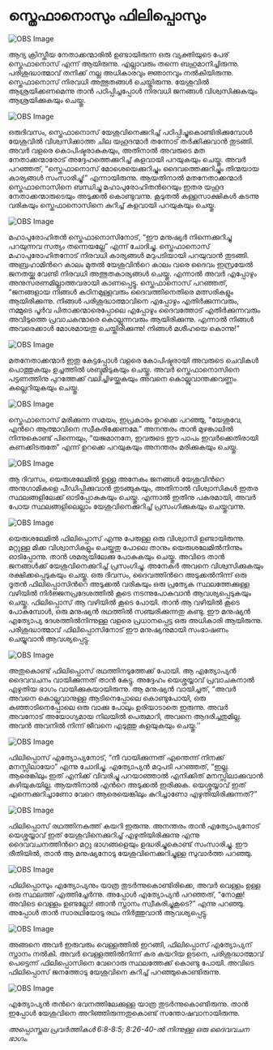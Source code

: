# സ്തെഫാനൊസും ഫിലിപ്പൊസും

![OBS Image](https://cdn.door43.org/obs/jpg/360px/obs-en-45-01.jpg)

ആദ്യ ക്രിസ്തീയ നേതാക്കന്മാരില്‍ ഉണ്ടായിരുന്ന ഒരു വ്യക്തിയുടെ പേര് സ്തെഫാനൊസ് എന്ന് ആയിരുന്നു. എല്ലാവരും തന്നെ ബഹുമാനിച്ചിരുന്നു. പരിശുദ്ധാത്മാവ് തനിക്ക് നല്ല അധികാരവും ജ്ഞാനവും നല്‍കിയിരുന്നു. സ്തെഫാനൊസ് നിരവധി അത്ഭുതങ്ങള്‍ ചെയ്തിരുന്നു. യേശുവില്‍ ആശ്രയിക്കണമെന്നു താന്‍ പഠിപ്പിച്ചപ്പോള്‍ നിരവധി ജനങ്ങള്‍ വിശ്വസിക്കുകയും ആശ്രയിക്കുകയും ചെയ്തു. 

![OBS Image](https://cdn.door43.org/obs/jpg/360px/obs-en-45-02.jpg)

ഒരുദിവസം, സ്തെഫാനൊസ് യേശുവിനെക്കുറിച്ച് പഠിപ്പിച്ചുകൊണ്ടിരിക്കുമ്പോള്‍ യേശുവില്‍ വിശ്വസിക്കാത്ത ചില യഹൂദന്മാര്‍ തന്നോട് തര്‍ക്കിക്കുവാന്‍ തുടങ്ങി. അവര്‍ വളരെ കൊപിഷ്ടരാകുകയും, അതിനാല്‍ അവരുടെ മത നേതാക്കന്മാരോട് അദ്ദേഹത്തെക്കുറിച്ച്  കളവായി പറയുകയും ചെയ്തു. അവര്‍ പറഞ്ഞത്, “സ്തെഫാനൊസ് മോശെയെക്കുറിച്ചും  ദൈവത്തെക്കുറിച്ചും തിന്മയായ കാര്യങ്ങള്‍ സംസാരിച്ചു!” എന്നായിരുന്നു. ആയതിനാല്‍ മതനേതാക്കന്മാര്‍ സ്തെഫാനൊസിനെ ബന്ധിച്ചു മഹാപുരോഹിതന്‍റെയും ഇതര യഹൂദ നേതാക്കന്മാരുടെയും അടുക്കല്‍ കൊണ്ടുവന്നു. കൂടുതല്‍ കള്ളസാക്ഷികള്‍  കടന്നു വരികയും സ്തെഫാനൊസിനെ കുറിച്ച് കളവായി പറയുകയും ചെയ്തു. 

![OBS Image](https://cdn.door43.org/obs/jpg/360px/obs-en-45-03.jpg)

മഹാപുരോഹിതന്‍ സ്തെഫാനൊസിനോട്, “ഈ മനുഷ്യര്‍ നിന്നെക്കുറിച്ചു പറയുന്നവ സത്യം തന്നെയല്ലേ” എന്ന് ചോദിച്ചു. സ്തെഫാനൊസ് മഹാപുരോഹിതനോട് നിരവധി കാര്യങ്ങള്‍ മറുപടിയായി പറയുവാന്‍ തുടങ്ങി. അബ്രഹാമിന്‍റെ കാലം മുതല്‍ യേശുവിന്‍റെ കാലം വരെ ദൈവം ഇസ്രയേല്‍ ജനതയ്ക്കു വേണ്ടി നിരവധി അത്ഭുതകാര്യങ്ങള്‍ ചെയ്തു. എന്നാല്‍ അവര്‍ എപ്പോഴും അനുസരണമില്ലാത്തവരായി കാണപ്പെട്ടു. സ്തെഫാനൊസ് പറഞ്ഞത്, “ജനങ്ങളായ നിങ്ങള്‍ കഠിനമുള്ളവരും ദൈവത്തിനെതിരെ മത്സരികളും ആയിരിക്കുന്നു. നിങ്ങള്‍ പരിശുദ്ധാത്മാവിനെ എപ്പോഴും എതിര്‍ക്കുന്നവരും, നമ്മുടെ പൂര്‍വ പിതാക്കന്മാരെപ്പോലെ എപ്പോഴും ദൈവത്തോട് എതിര്‍ക്കുന്നവരും അവിടുത്തെ പ്രവാചകന്മാരെ കൊല്ലുന്നവരും ആയിരിക്കുന്നു. എന്നാല്‍ നിങ്ങള്‍ അവരെക്കാള്‍ മോശമായതു ചെയ്തിരിക്കുന്നു! നിങ്ങള്‍ മശീഹയെ കൊന്നു!”

![OBS Image](https://cdn.door43.org/obs/jpg/360px/obs-en-45-04.jpg)

മതനേതാക്കന്മാര്‍ ഇതു കേട്ടപ്പോള്‍ വളരെ കോപിഷ്ടരായി അവരുടെ ചെവികള്‍ പൊത്തുകയും ഉച്ചത്തില്‍ ശബ്ദമിടുകയും ചെയ്തു. അവര്‍ സ്തെഫാനൊസിനെ പട്ടണത്തിനു പുറത്തേക്ക് വലിച്ചിഴയ്ക്കുകയും അവനെ കൊല്ലുവാന്തക്കവണ്ണം കല്ലെറിയുകയും ചെയ്തു. 

![OBS Image](https://cdn.door43.org/obs/jpg/360px/obs-en-45-05.jpg)

സ്തെഫാനൊസ് മരിക്കുന്ന സമയം, ഇപ്രകാരം ഉറക്കെ പറഞ്ഞു, “യേശുവേ, എന്‍റെ ആത്മാവിനെ സ്വീകരിക്കേണമേ.” അനന്തരം താന്‍ മുഴങ്കാലില്‍ നിന്നുകൊണ്ട് പിന്നെയും, “യജമാനനേ, ഇവരുടെ ഈ പാപം ഇവര്‍ക്കെതിരായി കണക്കിടരുതേ” എന്ന് ഉറക്കെ പറയുകയും അനന്തരം മരിക്കുകയും ചെയ്തു. 

![OBS Image](https://cdn.door43.org/obs/jpg/360px/obs-en-45-06.jpg)

ആ ദിവസം, യെരുശലേമില്‍ ഉള്ള അനേകം ജനങ്ങള്‍ യേശുവിന്‍റെ അനുഗാമികളെ പീഡിപ്പിക്കുവാന്‍ തുടങ്ങുകയും, അതിനാല്‍ വിശ്വാസികള്‍ ഇതര സ്ഥലങ്ങളിലേക്ക് ഓടിപ്പോകുകയും ചെയ്തു. എന്നാല്‍ ഇതിനു പകരമായി, അവര്‍ പോയ സ്ഥലങ്ങളിലെല്ലാം യേശുവിനെക്കുറിച്ച് പ്രസംഗിക്കുകയും ചെയ്തുവന്നു. 

![OBS Image](https://cdn.door43.org/obs/jpg/360px/obs-en-45-07.jpg)

യെരുശലേമില്‍ ഫിലിപ്പൊസ് എന്നു പേരുള്ള ഒരു വിശ്വാസി ഉണ്ടായിരുന്നു. മറ്റുള്ള മിക്ക വിശ്വാസികളും ചെയ്തതു പോലെ താനും യെരുശലേമില്‍നിന്നും ഓടിപ്പോന്നു. താന്‍ ശമര്യയിലേക്കു പോകുകയും ചെയ്തു. അവിടെ താന്‍ ജനങ്ങള്‍ക്ക്‌ യേശുവിനെക്കുറിച്ച് പ്രസംഗിച്ചു. അനേകര്‍ അവനെ വിശ്വസിക്കുകയും രക്ഷിക്കപ്പെടുകയും ചെയ്തു. ഒരു ദിവസം, ദൈവത്തിന്‍റെ അടുക്കല്‍നിന്ന് ഒരു ദൂതന്‍ ഫിലിപ്പൊസിന്‍റെ അടുക്കല്‍ വരികയും ഒരു പ്രത്യേക സ്ഥലത്തേക്കുള്ള വഴിയില്‍ നിര്‍ജ്ജനപ്രദേശത്തില്‍ കൂടെ നടന്നുപോകുവാന്‍ ആവശ്യപ്പെടുകയും ചെയ്തു. ഫിലിപ്പൊസ് ആ വഴിയില്‍ കൂടെ പോയി. താന്‍ ആ വഴിയില്‍ കൂടെ പോകുമ്പോള്‍, ഒരു മനുഷ്യന്‍ രഥത്തില്‍ സഞ്ചരിക്കുന്നതു കണ്ടു. ഈ മനുഷ്യന്‍ എത്യോപ്യ ദേശത്തില്‍നിന്നുള്ള വളരെ പ്രധാനപ്പെട്ട ഒരു അധികാരി ആയിരുന്നു. പരിശുദ്ധാത്മാവ് ഫിലിപ്പൊസിനോട് ഈ മനുഷ്യനുമായി സംഭാഷണം ചെയ്യുവാന്‍ ആവശ്യപ്പെട്ടു.

![OBS Image](https://cdn.door43.org/obs/jpg/360px/obs-en-45-08.jpg)

അതുകൊണ്ട് ഫിലിപ്പൊസ് രഥത്തിനടുത്തേക്ക് പോയി. ആ എത്യോപ്യന്‍ ദൈവവചനം വായിക്കുന്നത് താന്‍ കേട്ടു. അദ്ദേഹം യെശ്ശയ്യാവ് പ്രവാചകനാല്‍ എഴുതിയ ഭാഗം വായിക്കുകയായിരുന്നു. ആ മനുഷ്യന്‍ വായിച്ചത്, “അവര്‍ അവനെ കൊല്ലുവാനുള്ള ആടിനെപ്പോലെ കൊണ്ടുപോയി, ഒരു കുഞ്ഞാടിനെപ്പോലെ ഒരു വാക്കു പോലും ഉരിയാടാതെ ഇരുന്നു. അവര്‍ അവനോട്  അയോഗ്യമായ നിലയില്‍ പെരുമാറി, അവനെ ആദരിച്ചതുമില്ല. അവന്‍ അവനില്‍  നിന്ന് ജീവനെ എടുത്തു കളയുകയും ചെയ്തു.’’ 

![OBS Image](https://cdn.door43.org/obs/jpg/360px/obs-en-45-09.jpg)

ഫിലിപ്പൊസ് എത്യോപ്യനോട്, “നീ വായിക്കുന്നത് എന്തെന്ന് നിനക്ക് മനസ്സിലായോ” എന്നു ചോദിച്ചു. എത്യോപ്യന്‍ മറുപടി പറഞ്ഞത്, “ഇല്ല. ആരെങ്കിലും ഇത് എനിക്ക് വിവരിച്ചു പറയാഞ്ഞാല്‍ എനിക്കിത് മനസ്സിലാക്കുവാന്‍ കഴിയുകയില്ല. ആയതിനാല്‍ എന്‍റെ അടുക്കല്‍ ഇരിക്കുക. യെശ്ശയ്യാവ് ഇത് എന്നെക്കുറിച്ചാണോ വേറെ ആരെയെങ്കിലും കുറിച്ചാണോ എഴുതിയിരിക്കുന്നത്?”

![OBS Image](https://cdn.door43.org/obs/jpg/360px/obs-en-45-10.jpg)

ഫിലിപ്പൊസ് രഥത്തിനകത്ത് കയറി ഇരുന്നു. അനന്തരം താന്‍ എത്യോപ്യനോട് യെശ്ശയ്യാവ് ഇത് യേശുവിനെക്കുറിച്ച് എഴുതിയിരിക്കുന്നു എന്നു ദൈവവചനത്തിന്‍റെ മറ്റു ഭാഗങ്ങളെയും ഉദ്ധരിച്ചുകൊണ്ട് സംസാരിച്ചു. ഈ രീതിയില്‍, താന്‍ ആ മനുഷ്യനോടു യേശുവിനെക്കുറിച്ചുള്ള സുവാര്‍ത്ത പറഞ്ഞു. 

![OBS Image](https://cdn.door43.org/obs/jpg/360px/obs-en-45-11.jpg)

ഫിലിപ്പൊസും എത്യോപ്യനും യാത്ര തുടര്‍ന്നുകൊണ്ടിരിക്കെ, അവര്‍ വെള്ളം ഉള്ള ഒരു സ്ഥലത്ത് എത്തിച്ചേര്‍ന്നു. അപ്പോള്‍ എത്യോപ്യന്‍ പറഞ്ഞത്, “നോക്കൂ! അവിടെ വെള്ളം ഉണ്ടല്ലോ! ഞാന്‍ സ്നാനം സ്വീകരിച്ചുകൂടെ?” എന്നു പറഞ്ഞു. അപ്പോള്‍ താന്‍ സാരഥിയോടു രഥം നിര്‍ത്തുവാന്‍ ആവശ്യപ്പെട്ടു.  

![OBS Image](https://cdn.door43.org/obs/jpg/360px/obs-en-45-12.jpg)

അങ്ങനെ അവര്‍ ഇരുവരും വെള്ളത്തില്‍ ഇറങ്ങി, ഫിലിപ്പൊസ് എത്യോപ്യന് സ്നാനം നല്‍കി. അവര്‍ വെള്ളത്തില്‍നിന്ന് കര കയറിയ ഉടനെ, പരിശുദ്ധാത്മാവ് പെട്ടെന്ന് ഫിലിപ്പൊസിനെ വേറൊരു സ്ഥലത്തേക്ക് കൊണ്ടു പോയി. അവിടെ ഫിലിപ്പൊസ് ജനത്തോടു യേശുവിനെ കുറിച്ച് പറഞ്ഞുകൊണ്ടിരുന്നു.

![OBS Image](https://cdn.door43.org/obs/jpg/360px/obs-en-45-13.jpg)

എത്യോപ്യന്‍ തന്‍റെ ഭവനത്തിലേക്കുള്ള യാത്ര തുടര്‍ന്നുകൊണ്ടിരുന്നു. താന്‍ ഇപ്പോള്‍ യേശുവിനെ അറിഞ്ഞിരുന്നതുകൊണ്ട് സന്തോഷവാനായിരുന്നു. 

_അപ്പൊസ്തല പ്രവര്‍ത്തികള്‍ 6:8-8:5; 8:26-40-ല്‍ നിന്നുള്ള ഒരു ദൈവവചന ഭാഗം._

